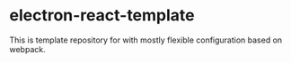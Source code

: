 # electron-react-template
This is template repository for with mostly flexible configuration based on webpack.

